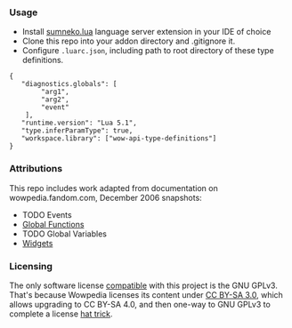 ### Usage
- Install [sumneko.lua](https://luals.github.io/) language server extension in your IDE of choice
- Clone this repo into your addon directory and .gitignore it.
- Configure `.luarc.json`, including path to root directory of these type definitions.
```
{
   "diagnostics.globals": [
		"arg1",
		"arg2",
		"event"
	],
   "runtime.version": "Lua 5.1",
   "type.inferParamType": true,
   "workspace.library": ["wow-api-type-definitions"]
}
```

### Attributions
This repo includes work adapted from documentation on wowpedia.fandom.com, December 2006 snapshots:
- TODO Events
- [Global Functions](https://wowpedia.fandom.com/wiki/World_of_Warcraft_API?oldid=293146)
- TODO Global Variables
- [Widgets](https://wowpedia.fandom.com/wiki/Widget_API?oldid=278403)

### Licensing
The only software license [compatible](https://creativecommons.org/share-your-work/licensing-considerations/compatible-licenses/) with this project is the GNU GPLv3. That's because Wowpedia licenses its content under [CC BY-SA 3.0](https://wowpedia.fandom.com/wiki/Wowpedia:Copyrights), which allows upgrading to CC BY-SA 4.0, and then one-way to GNU GPLv3 to complete a license [hat trick](https://opensource.stackexchange.com/a/2236).
